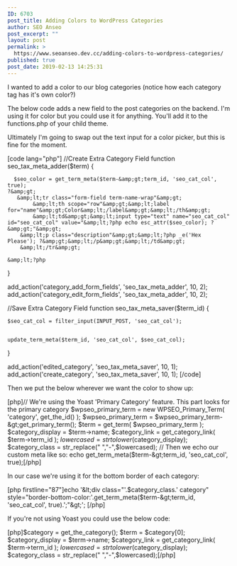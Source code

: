 ```yaml
---
ID: 6703
post_title: Adding Colors to WordPress Categories
author: SEO Anseo
post_excerpt: ""
layout: post
permalink: >
  https://www.seoanseo.dev.cc/adding-colors-to-wordpress-categories/
published: true
post_date: 2019-02-13 14:25:31
---
```

<!-- wp:paragraph -->
<p>I wanted to add a color to our blog categories (notice how each category tag has it's own color?)
</p>
<!-- /wp:paragraph -->

<!-- wp:paragraph -->
<p>
The below code adds a new field to the post categories on the backend. I'm using it for color but you could use it for anything. You'll add it to the functions.php of your child theme.
</p>
<!-- /wp:paragraph -->

<!-- wp:paragraph -->
<p>
Ultimately I'm going to swap out the text input for a color picker, but this is fine for the moment.
<br></p>
<!-- /wp:paragraph -->

<!-- wp:shortcode -->
[code lang="php"]
//Create Extra Category Field
function seo_tax_meta_adder($term) {
     
      $seo_color = get_term_meta($term-&amp;gt;term_id, 'seo_cat_col', true);
    ?&amp;gt;
       &amp;lt;tr class="form-field term-name-wrap"&amp;gt;
            &amp;lt;th scope="row"&amp;gt;&amp;lt;label for="name"&amp;gt;Color&amp;lt;/label&amp;gt;&amp;lt;/th&amp;gt;
            &amp;lt;td&amp;gt;&amp;lt;input type="text" name="seo_cat_col" id="seo_cat_col" value="&amp;lt;?php echo esc_attr($seo_color); ?&amp;gt;"&amp;gt;
        &amp;lt;p class="description"&amp;gt;&amp;lt;?php _e('Hex Please'); ?&amp;gt;&amp;lt;/p&amp;gt;&amp;lt;/td&amp;gt;
        &amp;lt;/tr&amp;gt;
 
    &amp;lt;?php
}
 
 
add_action('category_add_form_fields', 'seo_tax_meta_adder', 10, 2);
add_action('category_edit_form_fields', 'seo_tax_meta_adder', 10, 2);
 
 
//Save Extra Category Field
function seo_tax_meta_saver($term_id) {
 
    $seo_cat_col = filter_input(INPUT_POST, 'seo_cat_col');
 
 
    update_term_meta($term_id, 'seo_cat_col', $seo_cat_col);
 
}
 
add_action('edited_category', 'seo_tax_meta_saver', 10, 1);
add_action('create_category', 'seo_tax_meta_saver', 10, 1);
[/code]
<!-- /wp:shortcode -->

<!-- wp:paragraph -->
<p> Then we put the below wherever we want the color to show up: </p>
<!-- /wp:paragraph -->

<!-- wp:shortcode -->
[php]// We're using the Yoast 'Primary Category' feature. This part looks for the primary category
		$wpseo_primary_term = new WPSEO_Primary_Term( 'category', get_the_id() );
		$wpseo_primary_term = $wpseo_primary_term-&amp;gt;get_primary_term();
		$term = get_term( $wpseo_primary_term );
$category_display = $term-&gt;name;
			$category_link = get_category_link( $term-&gt;term_id );
			$lowercased = strtolower($category_display);
		$category_class = str_replace(" ","-",$lowercased);
// Then we echo our custom meta like so:
echo get_term_meta($term-&amp;gt;term_id, 'seo_cat_col', true);[/php]
<!-- /wp:shortcode -->

<!-- wp:paragraph -->
<p>

In our case we're using it for the bottom border of each category:
</p>
<!-- /wp:paragraph -->

<!-- wp:shortcode -->
[php firstline="87"]echo '&amp;lt;div class="'.$category_class.' category" style="border-bottom-color:'.get_term_meta($term-&amp;gt;term_id, 'seo_cat_col', true).';"&amp;gt;';
[/php]
<!-- /wp:shortcode -->

<!-- wp:paragraph -->
<p>If you're not using Yoast you could use the below code: </p>
<!-- /wp:paragraph -->

<!-- wp:html -->
[php]$category = get_the_category(); 
$term = $category[0];
$category_display = $term->name;
$category_link = get_category_link( $term->term_id );
$lowercased = strtolower($category_display);
$category_class = str_replace(" ","-",$lowercased);[/php]
<!-- /wp:html -->